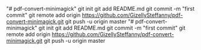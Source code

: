 "# pdf-convert-minimagick"  git init git add README.md git commit -m "first commit" git remote add origin https://github.com/GizellySteffanny/pdf-convert-minimagick.git git push -u origin master
"# pdf-convert-minimagick"  git init git add README.md git commit -m "first commit" git remote add origin https://github.com/GizellySteffanny/pdf-convert-minimagick.git git push -u origin master
